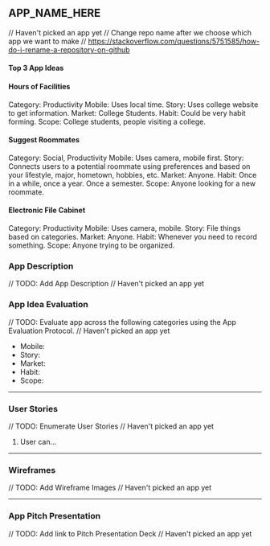 ## APP_NAME_HERE
// Haven't picked an app yet
// Change repo name after we choose which app we want to make
// https://stackoverflow.com/questions/5751585/how-do-i-rename-a-repository-on-github

#### Top 3 App Ideas
#### Hours of Facilities
Category: Productivity
Mobile: Uses local time.
Story: Uses college website to get information.
Market: College Students.
Habit: Could be very habit forming.
Scope: College students, people visiting a college.
#### Suggest Roommates
Category: Social, Productivity
Mobile: Uses camera, mobile first.
Story: Connects users to a potential roommate using preferences and based on your lifestyle, major, hometown, hobbies, etc.
Market: Anyone.
Habit: Once in a while, once a year. Once a semester.
Scope: Anyone looking for a new roommate.
#### Electronic File Cabinet
Category: Productivity
Mobile: Uses camera, mobile.
Story: File things based on categories.
Market: Anyone.
Habit: Whenever you need to record something.
Scope: Anyone trying to be organized.

### App Description
// TODO: Add App Description
// Haven't picked an app yet

### App Idea Evaluation
// TODO: Evaluate app across the following categories using the App Evaluation Protocol.
// Haven't picked an app yet

- Mobile:
- Story:
- Market:
- Habit:
- Scope:

---

### User Stories
// TODO: Enumerate User Stories
// Haven't picked an app yet
1. User can...

---

### Wireframes
// TODO: Add Wireframe Images
// Haven't picked an app yet

---

### App Pitch Presentation
// TODO: Add link to Pitch Presentation Deck
// Haven't picked an app yet
